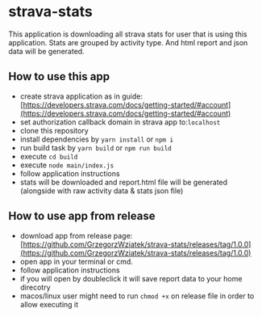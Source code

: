 # strava-stats

This application is downloading all strava stats for user that is using this application.
Stats are grouped by activity type. And html report and json data will be generated.


## How to use this app

* create strava application as in guide: [https://developers.strava.com/docs/getting-started/#account](https://developers.strava.com/docs/getting-started/#account)
* set authorization callback domain in strava app to:`localhost`
* clone this repository
* install dependencies by `yarn install` or `npm i`
* run build task by `yarn build` or `npm run build`
* execute `cd build`
* execute `node main/index.js`
* follow application instructions
* stats will be downloaded and report.html file will be generated (alongside with raw activity data & stats json file)

## How to use app from release
* download app from release page: [https://github.com/GrzegorzWziatek/strava-stats/releases/tag/1.0.0](https://github.com/GrzegorzWziatek/strava-stats/releases/tag/1.0.0)
* open app in your terminal or cmd. 
* follow application instructions
* if you will open by doubleclick it will save report data to your home direcotry
* macos/linux user might need to run `chmod +x` on release file in order to allow executing it


